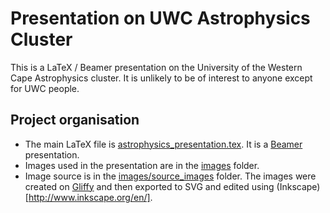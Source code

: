 Presentation on UWC Astrophysics Cluster
========================================

This is a LaTeX / Beamer presentation on the University of the Western Cape Astrophysics cluster. It is unlikely to be of interest to anyone except for UWC people.

Project organisation
--------------------

* The main LaTeX file is [astrophysics_presentation.tex](./astrophysics_presentation.tex). It is a [Beamer](http://en.wikipedia.org/wiki/Beamer_(LaTeX)) presentation.
* Images used in the presentation are in the [images](./images/) folder. 
* Image source is in the [images/source_images](./images/source_images) folder. The images were created on [Gliffy](https://www.gliffy.com/) and then exported to SVG and edited using (Inkscape)[http://www.inkscape.org/en/].